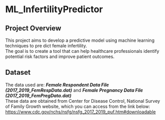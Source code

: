 # ML_InfertilityPredictor  
 
## Project Overview  
This project aims to develop a predictive model using machine learning techniques to pre dict female infertility.  
The goal is to create a tool that can help healthcare professionals identify potential risk factors and improve patient outcomes.  

  
## Dataset  
The data used are: _**Female Respondent Data File (2017_2019_FemRespData.dat)**_ and _**Female Pregnancy Data File (2017_2019_FemPregData.dat)**_  
These data are obtained from Center for Disease Control, National Survey of Family Growth website, which you can access from the link below:  
https://www.cdc.gov/nchs/nsfg/nsfg_2017_2019_puf.htm#downloadable 

